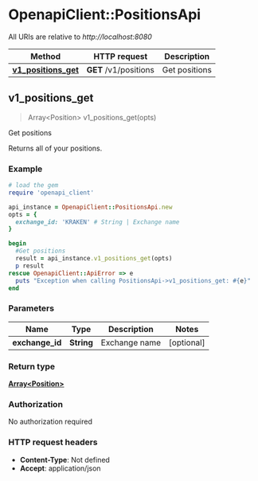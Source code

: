 # OpenapiClient::PositionsApi

All URIs are relative to *http://localhost:8080*

Method | HTTP request | Description
------------- | ------------- | -------------
[**v1_positions_get**](PositionsApi.md#v1_positions_get) | **GET** /v1/positions | Get positions



## v1_positions_get

> Array&lt;Position&gt; v1_positions_get(opts)

Get positions

Returns all of your positions.

### Example

```ruby
# load the gem
require 'openapi_client'

api_instance = OpenapiClient::PositionsApi.new
opts = {
  exchange_id: 'KRAKEN' # String | Exchange name
}

begin
  #Get positions
  result = api_instance.v1_positions_get(opts)
  p result
rescue OpenapiClient::ApiError => e
  puts "Exception when calling PositionsApi->v1_positions_get: #{e}"
end
```

### Parameters


Name | Type | Description  | Notes
------------- | ------------- | ------------- | -------------
 **exchange_id** | **String**| Exchange name | [optional] 

### Return type

[**Array&lt;Position&gt;**](Position.md)

### Authorization

No authorization required

### HTTP request headers

- **Content-Type**: Not defined
- **Accept**: application/json

